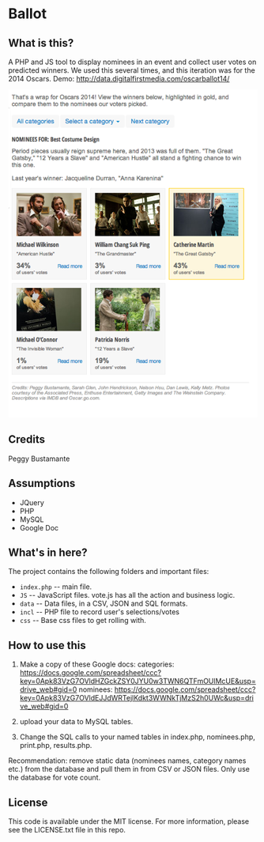 Ballot
========================

What is this?
-------------

A PHP and JS tool to display nominees in an event and collect user votes on predicted winners. We used this several times, and this iteration was for the 2014 Oscars.
Demo: http://data.digitalfirstmedia.com/oscarballot14/

![Screenshot of the costumes category](screenshots/costume.png)

Credits
---------
Peggy Bustamante


Assumptions
-----------

* JQuery
* PHP
* MySQL
* Google Doc


What's in here?
---------------

The project contains the following folders and important files:

* ``index.php`` -- main file.
* ``JS`` -- JavaScript files. vote.js has all the action and business logic.
* ``data`` -- Data files, in a CSV, JSON and SQL formats.
* ``incl`` -- PHP file to record user's selections/votes
* ``css`` -- Base css files to get rolling with.

How to use this
----------------

1. Make a copy of these Google docs:
	categories: https://docs.google.com/spreadsheet/ccc?key=0Apk83VzG7OVldHZGckZSY0JYU0w3TWN6QTFmOUlMcUE&usp=drive_web#gid=0
	nominees: https://docs.google.com/spreadsheet/ccc?key=0Apk83VzG7OVldEJJdWRTejlKdkt3WWNkTjMzS2h0UWc&usp=drive_web#gid=0
	
2. upload your data to MySQL tables.
3. Change the SQL calls to your named tables in index.php, nominees.php, print.php, results.php.

Recommendation: remove static data (nominees names, category names etc.) from the database and pull them in from CSV or JSON files. Only use the database for vote count.

License
----------

This code is available under the MIT license. For more information, please see the LICENSE.txt file in this repo.

